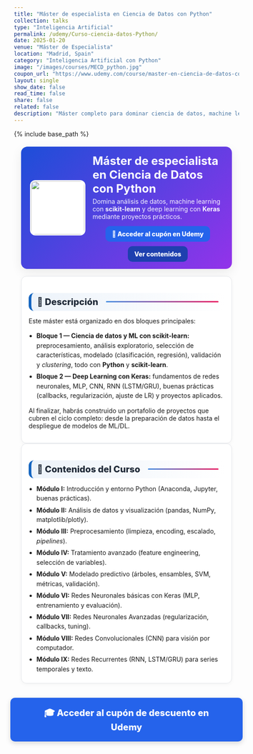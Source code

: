 ```yaml
---
title: "Máster de especialista en Ciencia de Datos con Python"
collection: talks
type: "Inteligencia Artificial"
permalink: /udemy/Curso-ciencia-datos-Python/
date: 2025-01-20
venue: "Máster de Especialista"
location: "Madrid, Spain"
category: "Inteligencia Artificial con Python"
image: "/images/courses/MECD_python.jpg"
coupon_url: "https://www.udemy.com/course/master-en-ciencia-de-datos-con-python/?couponCode=OCT_2025"
layout: single
show_date: false
read_time: false
share: false
related: false
description: "Máster completo para dominar ciencia de datos, machine learning y deep learning en Python. Proyectos con Scikit-learn y Keras."
---
```


{% include base_path %}

<!-- ✅ SEO básico -->
<link rel="canonical" href="{{ site.url }}{{ page.permalink }}">
<meta name="robots" content="index,follow">
<meta name="description" content="Máster en Ciencia de Datos con Python: análisis de datos, machine learning con scikit-learn y deep learning con Keras. Proyectos prácticos.">

<!-- ✅ Open Graph / Twitter -->
<meta property="og:title" content="Máster de especialista en Ciencia de Datos con Python">
<meta property="og:description" content="Domina análisis de datos, ML con scikit-learn y Deep Learning con Keras. Proyectos prácticos y recursos descargables.">
<meta property="og:type" content="website">
<meta property="og:url" content="{{ site.url }}{{ page.permalink }}">
<meta property="og:image" content="{{ site.url }}{{ page.image }}">
<meta property="og:image:width" content="1200"><meta property="og:image:height" content="630">

<meta name="twitter:card" content="summary_large_image">
<meta name="twitter:title" content="Máster de especialista en Ciencia de Datos con Python">
<meta name="twitter:description" content="Aprende Python para ciencia de datos, scikit-learn y Keras con proyectos reales.">
<meta name="twitter:image" content="{{ site.url }}{{ page.image }}">

<!-- ✅ JSON-LD (Course + Offer) -->
<script type="application/ld+json">
{
  "@context":"https://schema.org",
  "@type":"Course",
  "name":"Máster de especialista en Ciencia de Datos con Python",
  "description":"Máster completo para dominar ciencia de datos, machine learning (scikit-learn) y deep learning (Keras) en Python con proyectos prácticos.",
  "provider":{"@type":"Organization","name":"Udemy","sameAs":"https://www.udemy.com"},
  "educationalCredentialAwarded":"Certificado de finalización",
  "inLanguage":"es",
  "url":"{{ page.coupon_url }}",
  "image":"{{ site.url }}{{ page.image }}",
  "isAccessibleForFree":false,
  "hasCourseInstance":{
    "@type":"CourseInstance",
    "name":"Máster de especialista en Ciencia de Datos con Python",
    "courseMode":"online",
    "courseWorkload":"PT30H",
    "inLanguage":"es",
    "startDate":"2025-01-01",
    "endDate":"2025-12-31",
    "eventAttendanceMode":"https://schema.org/OnlineEventAttendanceMode",
    "eventStatus":"https://schema.org/EventScheduled",
    "location":{"@type":"VirtualLocation","url":"https://www.udemy.com"},
    "organizer":{"@type":"Organization","name":"Udemy","url":"https://www.udemy.com"},
    "performer":{"@type":"Person","name":"Manuel Castillo-Cara","url":"https://www.manuelcastillo.eu/"},
    "offers":{
      "@type":"Offer",
      "url":"{{ page.coupon_url }}",
      "priceCurrency":"USD",
      "price":"12.00",
      "availability":"https://schema.org/InStock",
      "validFrom":"2025-04-01",
      "category":"Education"
    }
  }
}
</script>

<!-- 🎨 Estilos coherentes -->
<style>
  :root{
    --ink:#1f2937; --muted:#6b7280; --bd:#e5e7eb; --soft:#f8fafc;
    --card:#ffffff; --brand:#1565c0;
    --cta:#2563eb; --cta-hover:#1d4ed8; --cta-soft:#eaf1ff;
  }
  .course-wrap{max-width:1050px;margin:0 auto;padding:0 1rem}

  /* HERO */
  .course-hero{
    display:flex; gap:1rem; align-items:center; flex-wrap:wrap;
    background:linear-gradient(135deg,#1d4ed8 0%, #9333ea 100%);
    color:#fff; border-radius:14px; padding:1rem 1.25rem; margin:1.25rem 0 1rem;
    box-shadow:0 8px 24px rgba(0,0,0,.08);
  }
  .course-hero img{width:120px;height:120px;object-fit:cover;border-radius:12px;background:#fff;border:2px solid rgba(255,255,255,.7)}
  .course-hero h1{font-size:1.6rem;margin:.1rem 0 .3rem;line-height:1.2}
  .course-hero p{margin:0;opacity:.95}
  .hero-actions{display:flex;justify-content:center;align-items:center;gap:.6rem;flex-wrap:wrap;margin-top:.8rem;text-align:center}

  /* Botones */
  .btn{display:inline-block;padding:.65em 1.05em;border-radius:10px;font-weight:800;text-decoration:none;border:0;cursor:pointer;transition:transform .06s ease,box-shadow .15s ease,background-color .15s ease}
  .btn:hover{transform:translateY(-1px);box-shadow:0 6px 16px rgba(0,0,0,.18)}
  .btn-primary{background:var(--cta);color:#fff !important}
  .btn-primary:hover{background:var(--cta-hover) !important}
  .btn-ghost{background:#1e40af;color:#fff !important;border:none}
  .btn-ghost:hover{background:#1e3a8a}

  /* Secciones */
  .section-title{
    display:flex;align-items:center;gap:.5rem;font-size:1.25rem;font-weight:800;color:var(--ink);
    background:linear-gradient(90deg, rgba(21,101,192,.08), #fff);
    border-left:6px solid var(--brand);border-radius:12px;padding:.5rem .8rem;margin:1.3rem 0 .8rem;
  }
  .section-title::after{content:"";flex:1;height:3px;margin-left:.6rem;background:linear-gradient(to right,#4a90e2,#e91e63);border-radius:2px}
  .card{background:var(--card);border:1px solid var(--bd);border-radius:12px;padding:1rem;box-shadow:0 2px 10px rgba(0,0,0,.04)}
  .list{margin:.35rem 0 0;padding-left:1.1rem}
  .list li{margin:.28rem 0;line-height:1.55}

  /* CTA inferior centrado y grande */
  .cta-center{display:flex;justify-content:center;margin:2rem 0}
  .cta-center .btn-primary{padding:1em 2.5em;font-size:1.25rem;min-width:clamp(260px,50vw,420px);text-align:center;box-shadow:0 4px 12px rgba(0,0,0,.15)}

  /* Ocultar meta del theme */
  .page__meta, .page__meta-title, .page__taxonomy, .page__date{display:none !important}
</style>

<div class="course-wrap">

  <!-- HERO -->
  <section class="course-hero">
    <img src="{{ page.image }}" alt="Máster de especialista en Ciencia de Datos con Python">
    <div style="flex:1">
      <h1>Máster de especialista en Ciencia de Datos con Python</h1>
      <p>Domina análisis de datos, machine learning con <strong>scikit-learn</strong> y deep learning con <strong>Keras</strong> mediante proyectos prácticos.</p>
      <div class="hero-actions">
        <a class="btn btn-primary" href="{{ page.coupon_url }}" target="_blank" rel="noopener">🚀 Acceder al cupón en Udemy</a>
        <a class="btn btn-ghost" href="#contenido" rel="noopener">Ver contenidos</a>
      </div>
    </div>
  </section>

  <!-- DESCRIPCIÓN -->
  <div class="card">
    <h2 id="descripcion" class="section-title">📘 Descripción</h2>
    <p>Este máster está organizado en dos bloques principales:</p>
    <ul class="list">
      <li><strong>Bloque 1 — Ciencia de datos y ML con scikit-learn:</strong> preprocesamiento, análisis exploratorio, selección de características, modelado (clasificación, regresión), validación y <em>clustering</em>, todo con <strong>Python</strong> y <strong>scikit-learn</strong>.</li>
      <li><strong>Bloque 2 — Deep Learning con Keras:</strong> fundamentos de redes neuronales, MLP, CNN, RNN (LSTM/GRU), buenas prácticas (callbacks, regularización, ajuste de LR) y proyectos aplicados.</li>
    </ul>
    <p>Al finalizar, habrás construido un portafolio de proyectos que cubren el ciclo completo: desde la preparación de datos hasta el despliegue de modelos de ML/DL.</p>
  </div>

  <!-- CONTENIDOS -->
  <div class="card">
    <h2 id="contenido" class="section-title">🧭 Contenidos del Curso</h2>
    <ul class="list">
      <li><strong>Módulo I:</strong> Introducción y entorno Python (Anaconda, Jupyter, buenas prácticas).</li>
      <li><strong>Módulo II:</strong> Análisis de datos y visualización (pandas, NumPy, matplotlib/plotly).</li>
      <li><strong>Módulo III:</strong> Preprocesamiento (limpieza, encoding, escalado, <em>pipelines</em>).</li>
      <li><strong>Módulo IV:</strong> Tratamiento avanzado (feature engineering, selección de variables).</li>
      <li><strong>Módulo V:</strong> Modelado predictivo (árboles, ensambles, SVM, métricas, validación).</li>
      <li><strong>Módulo VI:</strong> Redes Neuronales básicas con Keras (MLP, entrenamiento y evaluación).</li>
      <li><strong>Módulo VII:</strong> Redes Neuronales Avanzadas (regularización, callbacks, tuning).</li>
      <li><strong>Módulo VIII:</strong> Redes Convolucionales (CNN) para visión por computador.</li>
      <li><strong>Módulo IX:</strong> Redes Recurrentes (RNN, LSTM/GRU) para series temporales y texto.</li>
    </ul>
  </div>

  <!-- CTA inferior -->
  <div class="cta-center">
    <a class="btn btn-primary" href="{{ page.coupon_url }}" target="_blank" rel="noopener">🎓 Acceder al cupón de descuento en Udemy</a>
  </div>
</div>
